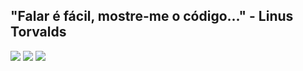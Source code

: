 ## "Falar é fácil, mostre-me o código..." - Linus Torvalds
<img src="https://img.shields.io/badge/gmail-%23D14836.svg?&style=for-the-badge&logo=gmail&logoColor=white">
<img src="https://img.shields.io/badge/linkedin-%230077B5.svg?&style=for-the-badge&logo=linkedin&logoColor=white">
<img src="https://img.shields.io/badge/instagram-%23E4405F.svg?&style=for-the-badge&logo=instagram&logoColor=white">


